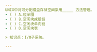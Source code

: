 ```yaml
---
UNIX中对可分配磁盘存储空间采用_____ 方法管理。
- ( ) A.位示图 
- ( ) B.空闲块成组链 
- ( ) C.空闲块单向链 
- ( ) D.空闲块表

> 知识点：I/O子系统。

---
```

